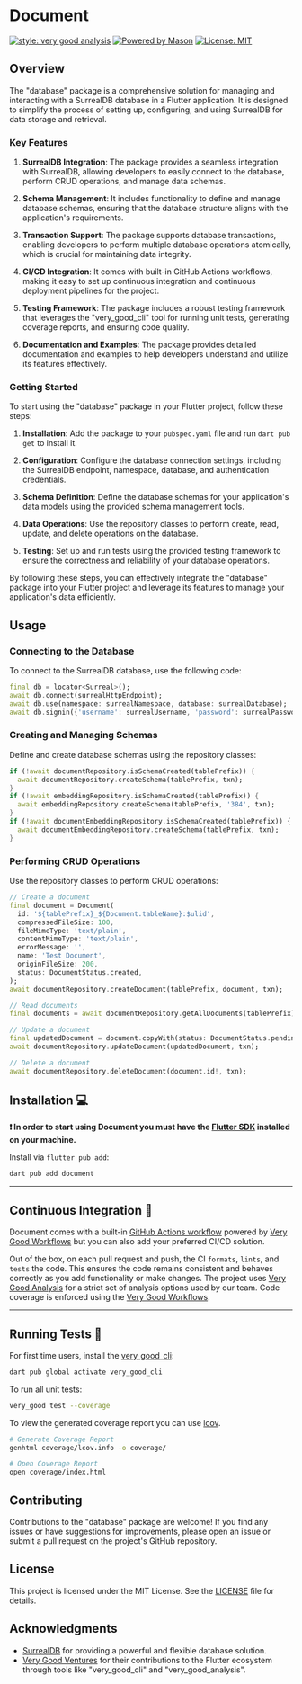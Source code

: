 # Document

[![style: very good analysis][very_good_analysis_badge]][very_good_analysis_link]
[![Powered by Mason](https://img.shields.io/endpoint?url=https%3A%2F%2Ftinyurl.com%2Fmason-badge)](https://github.com/felangel/mason)
[![License: MIT][license_badge]][license_link]

## Overview

The "database" package is a comprehensive solution for managing and interacting with a SurrealDB database in a Flutter application. It is designed to simplify the process of setting up, configuring, and using SurrealDB for data storage and retrieval.

### Key Features

1. **SurrealDB Integration**: The package provides a seamless integration with SurrealDB, allowing developers to easily connect to the database, perform CRUD operations, and manage data schemas.

2. **Schema Management**: It includes functionality to define and manage database schemas, ensuring that the database structure aligns with the application's requirements.

3. **Transaction Support**: The package supports database transactions, enabling developers to perform multiple database operations atomically, which is crucial for maintaining data integrity.

4. **CI/CD Integration**: It comes with built-in GitHub Actions workflows, making it easy to set up continuous integration and continuous deployment pipelines for the project.

5. **Testing Framework**: The package includes a robust testing framework that leverages the "very_good_cli" tool for running unit tests, generating coverage reports, and ensuring code quality.

6. **Documentation and Examples**: The package provides detailed documentation and examples to help developers understand and utilize its features effectively.

### Getting Started

To start using the "database" package in your Flutter project, follow these steps:

1. **Installation**: Add the package to your `pubspec.yaml` file and run `dart pub get` to install it.

2. **Configuration**: Configure the database connection settings, including the SurrealDB endpoint, namespace, database, and authentication credentials.

3. **Schema Definition**: Define the database schemas for your application's data models using the provided schema management tools.

4. **Data Operations**: Use the repository classes to perform create, read, update, and delete operations on the database.

5. **Testing**: Set up and run tests using the provided testing framework to ensure the correctness and reliability of your database operations.

By following these steps, you can effectively integrate the "database" package into your Flutter project and leverage its features to manage your application's data efficiently.

## Usage

### Connecting to the Database

To connect to the SurrealDB database, use the following code:

```dart
final db = locator<Surreal>();
await db.connect(surrealHttpEndpoint);
await db.use(namespace: surrealNamespace, database: surrealDatabase);
await db.signin({'username': surrealUsername, 'password': surrealPassword});
```

### Creating and Managing Schemas

Define and create database schemas using the repository classes:

```dart
if (!await documentRepository.isSchemaCreated(tablePrefix)) {
  await documentRepository.createSchema(tablePrefix, txn);
}
if (!await embeddingRepository.isSchemaCreated(tablePrefix)) {
  await embeddingRepository.createSchema(tablePrefix, '384', txn);
}
if (!await documentEmbeddingRepository.isSchemaCreated(tablePrefix)) {
  await documentEmbeddingRepository.createSchema(tablePrefix, txn);
}
```

### Performing CRUD Operations

Use the repository classes to perform CRUD operations:

```dart
// Create a document
final document = Document(
  id: '${tablePrefix}_${Document.tableName}:$ulid',
  compressedFileSize: 100,
  fileMimeType: 'text/plain',
  contentMimeType: 'text/plain',
  errorMessage: '',
  name: 'Test Document',
  originFileSize: 200,
  status: DocumentStatus.created,
);
await documentRepository.createDocument(tablePrefix, document, txn);

// Read documents
final documents = await documentRepository.getAllDocuments(tablePrefix);

// Update a document
final updatedDocument = document.copyWith(status: DocumentStatus.pending);
await documentRepository.updateDocument(updatedDocument, txn);

// Delete a document
await documentRepository.deleteDocument(document.id!, txn);
```


## Installation 💻

**❗ In order to start using Document you must have the [Flutter SDK][flutter_install_link] installed on your machine.**

Install via `flutter pub add`:

```sh
dart pub add document
```

---

## Continuous Integration 🤖

Document comes with a built-in [GitHub Actions workflow][github_actions_link] powered by [Very Good Workflows][very_good_workflows_link] but you can also add your preferred CI/CD solution.

Out of the box, on each pull request and push, the CI `formats`, `lints`, and `tests` the code. This ensures the code remains consistent and behaves correctly as you add functionality or make changes. The project uses [Very Good Analysis][very_good_analysis_link] for a strict set of analysis options used by our team. Code coverage is enforced using the [Very Good Workflows][very_good_coverage_link].

---

## Running Tests 🧪

For first time users, install the [very_good_cli][very_good_cli_link]:

```sh
dart pub global activate very_good_cli
```

To run all unit tests:

```sh
very_good test --coverage
```

To view the generated coverage report you can use [lcov](https://github.com/linux-test-project/lcov).

```sh
# Generate Coverage Report
genhtml coverage/lcov.info -o coverage/

# Open Coverage Report
open coverage/index.html
```

## Contributing

Contributions to the "database" package are welcome! If you find any issues or have suggestions for improvements, please open an issue or submit a pull request on the project's GitHub repository.

## License

This project is licensed under the MIT License. See the [LICENSE](LICENSE) file for details.

## Acknowledgments

- [SurrealDB](https://surrealdb.com/) for providing a powerful and flexible database solution.
- [Very Good Ventures](https://verygood.ventures/) for their contributions to the Flutter ecosystem through tools like "very_good_cli" and "very_good_analysis".

[flutter_install_link]: https://docs.flutter.dev/get-started/install
[github_actions_link]: https://docs.github.com/en/actions/learn-github-actions
[license_badge]: https://img.shields.io/badge/license-MIT-blue.svg
[license_link]: https://opensource.org/licenses/MIT
[logo_black]: https://raw.githubusercontent.com/VGVentures/very_good_brand/main/styles/README/vgv_logo_black.png#gh-light-mode-only
[logo_white]: https://raw.githubusercontent.com/VGVentures/very_good_brand/main/styles/README/vgv_logo_white.png#gh-dark-mode-only
[mason_link]: https://github.com/felangel/mason
[very_good_analysis_badge]: https://img.shields.io/badge/style-very_good_analysis-B22C89.svg
[very_good_analysis_link]: https://pub.dev/packages/very_good_analysis
[very_good_cli_link]: https://pub.dev/packages/very_good_cli
[very_good_coverage_link]: https://github.com/marketplace/actions/very-good-coverage
[very_good_ventures_link]: https://verygood.ventures
[very_good_ventures_link_light]: https://verygood.ventures#gh-light-mode-only
[very_good_ventures_link_dark]: https://verygood.ventures#gh-dark-mode-only
[very_good_workflows_link]: https://github.com/VeryGoodOpenSource/very_good_workflows
